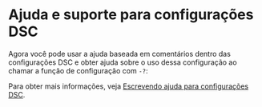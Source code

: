 # Ajuda e suporte para configurações DSC

Agora você pode usar a ajuda baseada em comentários dentro das configurações DSC e obter ajuda sobre o uso dessa configuração ao chamar a função de configuração com `-?`:  

Para obter mais informações, veja [Escrevendo ajuda para configurações DSC](https://msdn.microsoft.com/powershell/dsc/confighelp).

<!--HONumber=Aug16_HO3-->


